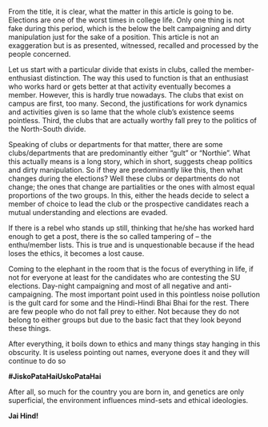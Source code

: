 <p><!-- wp:paragraph --></p>
<p>From the title, it is clear, what the matter in this article is going to be. Elections are one of the worst times in college life. Only one thing is not fake during this period, which is the below the belt campaigning and dirty manipulation just for the sake of a position. This article is not an exaggeration but is as presented, witnessed, recalled and processed by the people concerned.</p>
<p><!-- /wp:paragraph --></p>
<p><!-- wp:paragraph --></p>
<p>Let us start with a particular divide that exists in clubs, called the member-enthusiast distinction. The way this used to function is that an enthusiast who works hard or gets better at that activity eventually becomes a member. However, this is hardly true nowadays. The clubs that exist on campus are first, too many. Second, the justifications for work dynamics and activities given is so lame that the whole club’s existence seems pointless. Third, the clubs that are actually worthy fall prey to the politics of the North-South divide.</p>
<p><!-- /wp:paragraph --></p>
<p><!-- wp:paragraph --></p>
<p>Speaking of clubs or departments for that matter, there are some clubs/departments that are predominantly either “gult” or “Northie”. What this actually means is a long story, which in short, suggests cheap politics and dirty manipulation. So if they are predominantly like this, then what changes during the elections? Well these clubs or departments do not change; the ones that change are partialities or the ones with almost equal proportions of the two groups. In this, either the heads decide to select a member of choice to lead the club or the prospective candidates reach a mutual understanding and elections are evaded.</p>
<p><!-- /wp:paragraph --></p>
<p><!-- wp:paragraph --></p>
<p>If there is a rebel who stands up still, thinking that he/she has worked hard enough to get a post, there is the so called tampering of – the enthu/member lists. This is true and is unquestionable because if the head loses the ethics, it becomes a lost cause.</p>
<p><!-- /wp:paragraph --></p>
<p><!-- wp:paragraph --></p>
<p>Coming to the elephant in the room that is the focus of everything in life, if not for everyone at least for the candidates who are contesting the SU elections. Day-night campaigning and most of all negative and anti-campaigning. The most important point used in this pointless noise pollution is the gult card for some and the Hindi-Hindi Bhai Bhai for the rest. There are few people who do not fall prey to either. Not because they do not belong to either groups but due to the basic fact that they look beyond these things.</p>
<p><!-- /wp:paragraph --></p>
<p><!-- wp:paragraph --></p>
<p>After everything, it boils down to ethics and many things stay hanging in this obscurity. It is useless pointing out names, everyone does it and they will continue to do so</p>
<p><!-- /wp:paragraph --></p>
<p><!-- wp:paragraph --></p>
<p><strong>#JiskoPataHaiUskoPataHai</strong></p>
<p><!-- /wp:paragraph --></p>
<p><!-- wp:paragraph --></p>
<p>After all, so much for the country you are born in, and genetics are only superficial, the environment influences mind-sets and ethical ideologies.</p>
<p><!-- /wp:paragraph --></p>
<p><!-- wp:paragraph --></p>
<p><strong>Jai Hind!</strong></p>
<p><!-- /wp:paragraph --></p>
